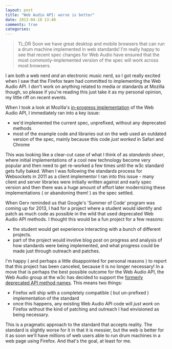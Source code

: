 ```yaml
---
layout: post
title: "Web Audio API: worse is better"
date: 2013-04-10 13:40
comments: true
categories: 
---
```


<blockquote>TL;DR Soon we have great desktop and mobile browsers that can run a drum machine implemented in web standards! I'm really happy to see that recent spec changes for Web Audio have ensured that the most commonly-implemented version of the spec will work across most browsers. </blockquote>

I am both a web nerd *and* an electronic music nerd, so I got really excited when I saw that the Firefox team had committed to implementing the Web Audio API. I don't work on anything related to media or standards at Mozilla though, so please if you're reading this just take it as my personal opinion, my little riff on recent events.

When I took a look at Mozilla's [in-progress implementation](https://bugzilla.mozilla.org/showdependencytree.cgi?id=779297&hide_resolved=1) of the Web Audio API, I immediately ran into a key issue:
* we'd implemented the current spec, unprefixed, without any deprecated methods
* most of the example code and libraries out on the web used an outdated version of the spec, mainly because this code *just worked* in Safari and Chrome

This was looking like a clear-cut case of what I think of as *standards sheer*, where initial implementations of a cool new technology become very popular and then need to get re-worked a few times until the w3c standard gets fully baked. When I was following the standards process for Websockets in 2011 as a client implementor I ran into this issue - many client and server libraries were initially written against and early spec version and then there was a huge amount of effort later modernizing these implementations ( or abandoning them! ) as the spec settled.

When Gerv reminded us that Google's 'Summer of Code' program was coming up for 2013, I had for a project where a student would identify and patch as much code as possible in the wild that used deprecated Web Audio API methods. I thought this would be a fun project for a few reasons:
* the student would get experience interacting with a bunch of different projects.
* part of the project would involve blog post on progress and analysis of how standards were being implemented, and what progress could be made just through outreach and patches.

I'm happy ( and perhaps a little disappointed for personal reasons ) to report that this project has been canceled, because it is no longer necessary! In a move that is perhaps the best possible outcome for the Web Audio API, the Web Audio group at the w3c has decided to support the [formerly deprecated API method names](https://dvcs.w3.org/hg/audio/raw-file/tip/webaudio/specification.html#AlternateNames). This means two things:
* Firefox will ship with a completely compatible ( but un-prefixed ) implementation of the standard
* once this happens, any existing Web Audio API code will *just work* on Firefox without the kind of patching and outreach I had envisioned as being necessary.

This is a pragmatic approach to the standard that accepts reality. The standard is slightly worse for it in that it is messier, but the web is better for it as soon we'll have millions of web users able to run drum machines in a web page using Firefox. And that's the goal, at least for me.


